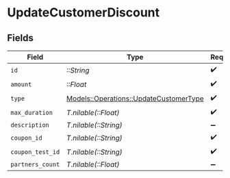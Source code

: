 # UpdateCustomerDiscount


## Fields

| Field                                                                                   | Type                                                                                    | Required                                                                                | Description                                                                             |
| --------------------------------------------------------------------------------------- | --------------------------------------------------------------------------------------- | --------------------------------------------------------------------------------------- | --------------------------------------------------------------------------------------- |
| `id`                                                                                    | *::String*                                                                              | :heavy_check_mark:                                                                      | N/A                                                                                     |
| `amount`                                                                                | *::Float*                                                                               | :heavy_check_mark:                                                                      | N/A                                                                                     |
| `type`                                                                                  | [Models::Operations::UpdateCustomerType](../../models/operations/updatecustomertype.md) | :heavy_check_mark:                                                                      | N/A                                                                                     |
| `max_duration`                                                                          | *T.nilable(::Float)*                                                                    | :heavy_check_mark:                                                                      | N/A                                                                                     |
| `description`                                                                           | *T.nilable(::String)*                                                                   | :heavy_minus_sign:                                                                      | N/A                                                                                     |
| `coupon_id`                                                                             | *T.nilable(::String)*                                                                   | :heavy_check_mark:                                                                      | N/A                                                                                     |
| `coupon_test_id`                                                                        | *T.nilable(::String)*                                                                   | :heavy_check_mark:                                                                      | N/A                                                                                     |
| `partners_count`                                                                        | *T.nilable(::Float)*                                                                    | :heavy_minus_sign:                                                                      | N/A                                                                                     |